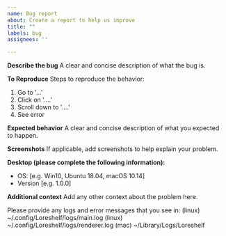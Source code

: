 ```yaml
---
name: Bug report
about: Create a report to help us improve
title: ""
labels: bug
assignees: ''

---
```


**Describe the bug**
A clear and concise description of what the bug is.

**To Reproduce**
Steps to reproduce the behavior:
1. Go to '...'
2. Click on '....'
3. Scroll down to '....'
4. See error

**Expected behavior**
A clear and concise description of what you expected to happen.

**Screenshots**
If applicable, add screenshots to help explain your problem.

**Desktop (please complete the following information):**
 - OS: [e.g. Win10, Ubuntu 18.04, macOS 10.14]
 - Version [e.g. 1.0.0]

**Additional context**
Add any other context about the problem here.

Please provide any logs and error messages that you see in:
(linux) ~/.config/Loreshelf/logs/main.log
(linux) ~/.config/Loreshelf/logs/renderer.log
(mac) ~/Library/Logs/Loreshelf
